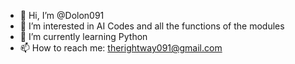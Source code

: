 - 👋 Hi, I’m @Dolon091
- 👀 I’m interested in AI Codes and all the functions of the modules
- 🌱 I’m currently learning Python
- 📫 How to reach me: therightway091@gmail.com

<!---
Dolon091/Dolon091 is a ✨ special ✨ repository because its `README.md` (this file) appears on your GitHub profile.
You can click the Preview link to take a look at your changes.
--->
